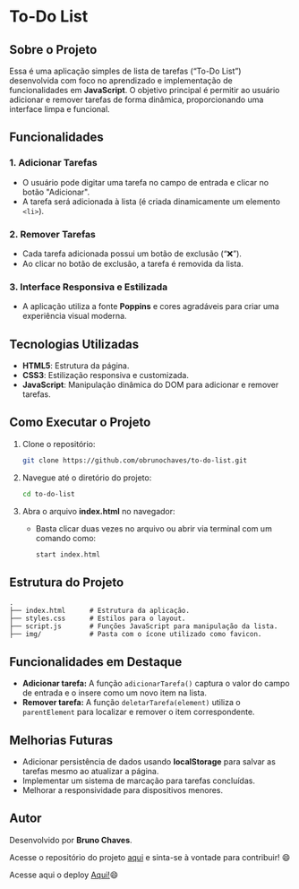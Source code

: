 
# To-Do List

## Sobre o Projeto

Essa é uma aplicação simples de lista de tarefas (“To-Do List”) desenvolvida com foco no aprendizado e implementação de funcionalidades em **JavaScript**. O objetivo principal é permitir ao usuário adicionar e remover tarefas de forma dinâmica, proporcionando uma interface limpa e funcional.

## Funcionalidades

### 1. **Adicionar Tarefas**
- O usuário pode digitar uma tarefa no campo de entrada e clicar no botão "Adicionar".
- A tarefa será adicionada à lista (é criada dinamicamente um elemento `<li>`).

### 2. **Remover Tarefas**
- Cada tarefa adicionada possui um botão de exclusão (“❌”).
- Ao clicar no botão de exclusão, a tarefa é removida da lista.

### 3. **Interface Responsiva e Estilizada**
- A aplicação utiliza a fonte **Poppins** e cores agradáveis para criar uma experiência visual moderna.

## Tecnologias Utilizadas

- **HTML5**: Estrutura da página.
- **CSS3**: Estilização responsiva e customizada.
- **JavaScript**: Manipulação dinâmica do DOM para adicionar e remover tarefas.

## Como Executar o Projeto

1. Clone o repositório:
   ```bash
   git clone https://github.com/obrunochaves/to-do-list.git
   ```

2. Navegue até o diretório do projeto:
   ```bash
   cd to-do-list
   ```

3. Abra o arquivo **index.html** no navegador:
   - Basta clicar duas vezes no arquivo ou abrir via terminal com um comando como:
     ```bash
     start index.html
     ```

## Estrutura do Projeto

```
.
├── index.html      # Estrutura da aplicação.
├── styles.css      # Estilos para o layout.
├── script.js       # Funções JavaScript para manipulação da lista.
├── img/            # Pasta com o ícone utilizado como favicon.
```

## Funcionalidades em Destaque

- **Adicionar tarefa:** A função `adicionarTarefa()` captura o valor do campo de entrada e o insere como um novo item na lista.
- **Remover tarefa:** A função `deletarTarefa(element)` utiliza o `parentElement` para localizar e remover o item correspondente.

## Melhorias Futuras

- Adicionar persistência de dados usando **localStorage** para salvar as tarefas mesmo ao atualizar a página.
- Implementar um sistema de marcação para tarefas concluídas.
- Melhorar a responsividade para dispositivos menores.

## Autor

Desenvolvido por **Bruno Chaves**.

Acesse o repositório do projeto [aqui](https://github.com/obrunochaves/to-do-list) e sinta-se à vontade para contribuir! 😄

Acesse aqui o deploy [Aqui!](https://to-do-list-psi-bay.vercel.app/)😄
